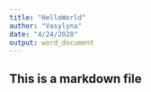 ```yaml
---
title: "HelloWorld"
author: "Vasylyna"
date: "4/24/2020"
output: word_document
---
```



## This is a markdown file
